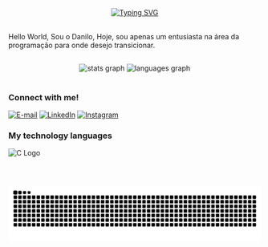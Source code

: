 <div align="center">
  <a href="https://git.io/typing-svg">
    <img src="https://readme-typing-svg.demolab.com?font=Fira+Code&weight=700&size=25&pause=500&color=900C3F&center=true&vCenter=true&random=false&width=524&lines=Bem-vindo+ao+meu+perfil" alt="Typing SVG">
  </a>
</div>

<img align="center" alt="" src="./src/header-gif.gif">


<p align="left">Hello World,
Sou o Danilo,
Hoje, sou apenas um entusiasta na área da programação para onde desejo transicionar. 
</p>

###

<h2 align="left"></h2>

###

<div align="center">
  <img src="https://github-readme-stats.vercel.app/api?username=DanSNPDev&hide_title=false&hide_rank=false&show_icons=true&include_all_commits=true&count_private=true&disable_animations=false&theme=dracula&locale=en&hide_border=false&order=1" height="150" alt="stats graph"  />
  <img src="https://github-readme-stats.vercel.app/api/top-langs?username=DanSNPDev&locale=en&hide_title=false&layout=compact&card_width=320&langs_count=5&theme=dracula&hide_border=false&order=2" height="150" alt="languages graph"  />
</div>

###

<h1 align="left"></h1>

###

<img align="right" alt="" height="190px" src="https://github.com/user-attachments/assets/ce6efb21-adac-4156-99a4-e1a9a92f0f35">


<h3 align="left">Connect with me!</h3>

[![E-mail](https://img.shields.io/badge/-Email-000?style=for-the-badge&logo=microsoft-outlook&logoColor=FF00F6&color:FFF)](mailto:danilo.snp@outlook.com)
[![LinkedIn](https://img.shields.io/badge/-LinkedIn-000?style=for-the-badge&logo=linkedin&logoColor=FF00F6&color:FFF)](https://www.linkedin.com/in/danilo-soares-nunes-pereira-864735214/)
[![Instagram](https://img.shields.io/badge/-Instagram-000?style=for-the-badge&logo=instagram&logoColor=FF00F6&color:FFF)](https://www.instagram.com/dan_snp?utm_source=ig_web_button_share_sheet&igsh=ZDNlZDc0MzIxNw==)


<h3 align="left">My technology languages
</h3>

<div align="left" style="display: flex; flex-wrap: wrap; gap: 16px; max-width: 160px;">
  <img src="https://cdn.jsdelivr.net/gh/devicons/devicon/icons/c/c-original.svg" height="35" alt="C Logo" />
 
</div>


###

<h1 align="left"></h1>

###
<picture align="center">
  <source media="(prefers-color-scheme: dark)" srcset="https://raw.githubusercontent.com/DanSNPDev/DanSNPDev/output/github-contribution-grid-snake-dark.svg">
  <source media="(prefers-color-scheme: light)" srcset="https://raw.githubusercontent.com/DanSNPDev/DanSNPDev/output/github-contribution-grid-snake-dark.svg">
  <img align="center" alt="github contribution grid snake animation" src="https://raw.githubusercontent.com/DanSNPDev/DanSNPDev/output/github-contribution-grid-snake.svg">
</picture>

###
